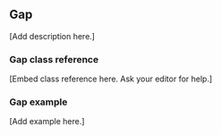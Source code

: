 ## Gap

[Add description here.]

### Gap class reference

[Embed class reference here. Ask your editor for help.]

### Gap example

[Add example here.]
